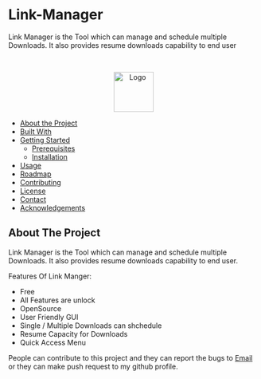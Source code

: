 # Link-Manager
Link Manager is the Tool which can manage and schedule multiple Downloads. It also provides resume downloads capability to end user

<!-- PROJECT LOGO -->
<br />
<p align="center">
  <a href="https://github.com/OmkarMahajan/Link-Manager">
    <img src="images/link_icon.ico" alt="Logo" width="80" height="80">
  </a>

  * [About the Project](#about-the-project)
  * [Built With](#built-with)
* [Getting Started](#getting-started)
  * [Prerequisites](#prerequisites)
  * [Installation](#installation)
* [Usage](#usage)
* [Roadmap](#roadmap)
* [Contributing](#contributing)
* [License](#license)
* [Contact](#contact)
* [Acknowledgements](#acknowledgements)

<!-- ABOUT THE PROJECT -->
## About The Project
Link Manager is the Tool which can manage and schedule multiple Downloads. It also provides resume downloads capability to end user. 

Features Of Link Manger:
* Free
* All Features are unlock
* OpenSource
* User Friendly GUI
* Single / Multiple Downloads can shchedule
* Resume Capacity for Downloads
* Quick Access Menu

People can contribute to this project and they can report the bugs to <a href="mailto:omkarm56@mail.com">Email</a> or they can make push request to my github profile.
</p>